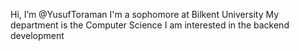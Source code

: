 Hi, I’m @YusufToraman
I'm a sophomore at Bilkent University
My department is the Computer Science
I am interested in the backend development
